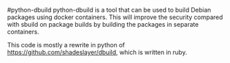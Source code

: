 #python-dbuild
python-dbuild is a tool that can be used to build Debian packages using docker
containers. This will improve the security compared with sbuild on package builds
by building the packages in separate containers.

This code is mostly a rewrite in python of
https://github.com/shadeslayer/dbuild, which is written in ruby.
